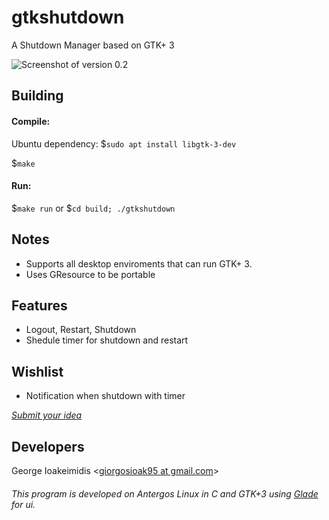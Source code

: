 # gtkshutdown #
A Shutdown Manager based on GTK+ 3

![Screenshot of version 0.2](https://i.imgur.com/p46zrHx.png)

## Building ##

#### Compile: ####

Ubuntu dependency: $<code>sudo apt install libgtk-3-dev</code>

$<code>make</code>

#### Run: ####

$<code>make run</code>  or  $<code>cd build; ./gtkshutdown</code>


## Notes ##

* Supports all desktop enviroments that can run GTK+ 3.
* Uses GResource to be portable

## Features ##

* Logout, Restart, Shutdown
* Shedule timer for shutdown and restart

## Wishlist ##

* Notification when shutdown with timer

*[Submit your idea](https://github.com/giorgosioak/gtkshutdown/issues/new)*

## Developers ##

George Ioakeimidis <[giorgosioak95 at gmail.com](mailto:giorgosioak95@gmail.com?Subject=gtkshutdown)>

###### _This program is developed on Antergos Linux in C and GTK+3 using [Glade](https://glade.gnome.org/) for ui._ ######
